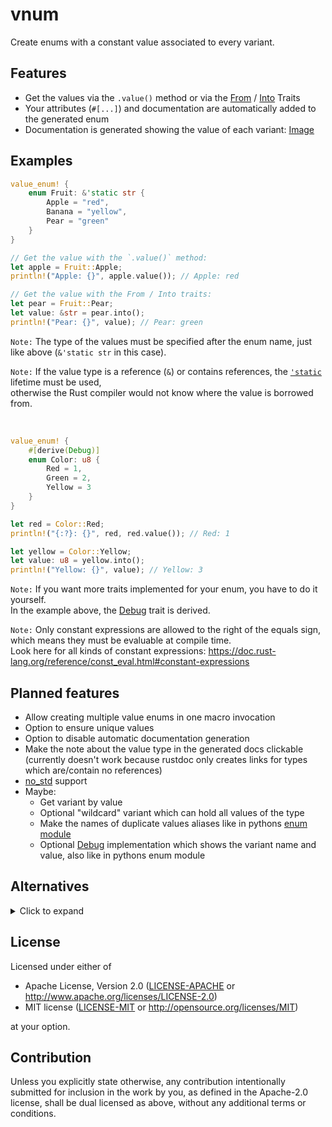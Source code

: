 # vnum

Create enums with a constant value associated to every variant.

## Features

- Get the values via the `.value()` method or via the
  [From](https://doc.rust-lang.org/stable/std/convert/trait.From.html "docs for std::convert::From")
  / [Into](https://doc.rust-lang.org/stable/std/convert/trait.Into.html "docs for std::convert::Into")
  Traits
- Your attributes (`#[...]`) and documentation are automatically added to the generated enum
- Documentation is generated showing the value of each variant:
  [Image](./assets/generated_docs_example_dark.png)

## Examples
<!--
Keep in sync with the examples folder.

Don't add `pub` to these examples,
but do add it to the ones in the examples folder,
otherwise they wouldn't show up in the docs.
-->

```rust
value_enum! {
    enum Fruit: &'static str {
        Apple = "red",
        Banana = "yellow",
        Pear = "green"
    }
}

// Get the value with the `.value()` method:
let apple = Fruit::Apple;
println!("Apple: {}", apple.value()); // Apple: red

// Get the value with the From / Into traits:
let pear = Fruit::Pear;
let value: &str = pear.into();
println!("Pear: {}", value); // Pear: green
```

`Note:` The type of the values must be specified after the enum name, just like above (`&'static str` in this case).

`Note:` If the value type is a reference (`&`) or contains references, the
[`'static`](https://doc.rust-lang.org/stable/rust-by-example/scope/lifetime/static_lifetime.html)
lifetime must be used,\
otherwise the Rust compiler would not know where the value is borrowed from.

<br>

```rust
value_enum! {
    #[derive(Debug)]
    enum Color: u8 {
        Red = 1,
        Green = 2,
        Yellow = 3
    }
}

let red = Color::Red;
println!("{:?}: {}", red, red.value()); // Red: 1

let yellow = Color::Yellow;
let value: u8 = yellow.into();
println!("Yellow: {}", value); // Yellow: 3
```

`Note:` If you want more traits implemented for your enum, you have to do it yourself.\
In the example above, the
[Debug](https://doc.rust-lang.org/stable/std/fmt/trait.Debug.html "docs for std::fmt::Debug")
trait is derived.

`Note:` Only constant expressions are allowed to the right of the equals sign,\
which means they must be evaluable at compile time.\
Look here for all kinds of constant expressions: <https://doc.rust-lang.org/reference/const_eval.html#constant-expressions>

## Planned features

- Allow creating multiple value enums in one macro invocation
- Option to ensure unique values
- Option to disable automatic documentation generation
- Make the note about the value type in the generated docs clickable\
  (currently doesn't work because rustdoc only creates links for types which are/contain no references)
- [no_std](https://doc.rust-lang.org/stable/reference/names/preludes.html#the-no_std-attribute)
  support
- Maybe:
  - Get variant by value
  - Optional "wildcard" variant which can hold all values of the type
  - Make the names of duplicate values aliases like in pythons
    [enum module](https://docs.python.org/3/library/enum.html)
  - Optional
    [Debug](https://doc.rust-lang.org/stable/std/fmt/trait.Debug.html "docs for std::fmt::Debug")
    implementation which shows the variant name and value, also like in pythons enum module

## Alternatives

<details>
<summary open>
Click to expand
</summary>

- ### **Simple [constants](https://doc.rust-lang.org/reference/items/constant-items.html)**

  Easy, but you can't:
  - limit the possible values
  - add additional items (e.g. methods, trait impl's, constants)

  Example of using simple constants:

  ```rust
  const RED: u8 = 1;
  const GREEN: u8 = 2;
  const YELLOW: u8 = 3;

  fn display_color(color: u8) { }

  display_color(RED);
  display_color(GREEN);

  // But also accepts other `u8` values:
  display_color(42);
  ```

  You could additionally:
  - Create a
  [type alias](https://doc.rust-lang.org/reference/items/type-aliases.html)
  to improve readability:

    ```rust
    type Color = u8;
    // `Color` is now an alias for `u8`
    fn display_color(color: Color) { }

    display_color(RED);

    // Note: Because `Color` is only an alias and not a new type,
    //       you can still use any other `u8` value:
    display_color(42);
    ```

  - Put the constants in an own module to use them like `Color::RED` :

    ```rust
    mod Color {
        const RED: u8 = 1;
        // ...
    }
    ```

  <br>

- ### **Enum with [disciminators](https://doc.rust-lang.org/reference/items/enumerations.html#custom-discriminant-values-for-fieldless-enumerations)**

  - Enum
    [disciminators](https://doc.rust-lang.org/reference/items/enumerations.html#custom-discriminant-values-for-fieldless-enumerations)
    can only be integers,\
    so you wouldn't be able to recreate the `&str` example from above.\
    You can cast variants to an integer type via `as`.

  Example of using an enum with disciminators:

  ```rust
  enum Color {
      Red = 1,
      Green = 2,
      Yellow = 3
  }

  fn display_color(color: Color) {
    // Now cast to any integer type via `as`:
    takes_u8(color as u8);
    takes_i32(color as i32);
  }

  display_color(Color::Yellow);
  ```

  You could additionally:
  - Create a method to get the value:

    ```rust
    impl Color {
        fn value(&self) -> u8 {
            self as u8
        }
    }
    // ...
    takes_u8(color.value())
    // ...
    ```

  <br>

- ### **Manually convert from enum variant to value**

  This is exactly what this library does automatically.

  Example of manually converting from enum variant to value:

  ```rust
  enum Color {
      Red,
      Green,
      Yellow
  }

  impl Color {
      const fn value(&self) -> u8 {
          const RED: u8 = 1;
          const GREEN: u8 = 2;
          const YELLOW: u8 = 3;
          match self {
              Color::Red => RED,
              Color::Green => GREEN,
              Color::Yelllow => YELLOW
          }
      }
  }

  display_color(Color::Yellow);

  fn display_color(color: Color) {
    // Now cast to any integer type via `as`:
    takes_u8(color as u8);
    takes_i32(color as i32);
  }
  ```

  `Note:` Apart from generating a method like this, this libarary generates documentation and a
  [From](https://doc.rust-lang.org/stable/std/convert/trait.From.html "docs for std::convert::From")
  implementation.\
  Look at the beginning of the file for more information.

<br>
</details>

## License

Licensed under either of

- Apache License, Version 2.0
  ([LICENSE-APACHE](LICENSE-APACHE) or <http://www.apache.org/licenses/LICENSE-2.0>)
- MIT license
  ([LICENSE-MIT](LICENSE-MIT) or <http://opensource.org/licenses/MIT>)

at your option.

## Contribution

Unless you explicitly state otherwise, any contribution intentionally submitted
for inclusion in the work by you, as defined in the Apache-2.0 license, shall be
dual licensed as above, without any additional terms or conditions.
